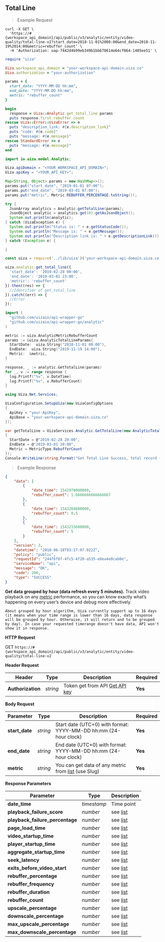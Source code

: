 ## Total Line

> Example Request

```shell
curl -X GET \
  'https://#{workspace_api_domain}/api/public/v3/analytic/entity/video-quality/total-line-v2?start_date=2018-11-01%2008:00&end_date=2018-11-19%2014:00&metric=rebuffer_count' \
  -H 'Authorization: uap-7442d4b99eb349b1bb678614e64cf064-1405ee51' \
```

```ruby
require "uiza"

Uiza.workspace_api_domain = "your-workspace-api-domain.uiza.co"
Uiza.authorization = "your-authorization"

params = {
  start_date: "YYYY-MM-DD hh:mm",
  end_date: "YYYY-MM-DD hh:mm",
  metric: "rebuffer_count"
}

begin
  response = Uiza::Analytic.get_total_line params
  puts response.first.rebuffer_count
rescue Uiza::Error::UizaError => e
  puts "description_link: #{e.description_link}"
  puts "code: #{e.code}"
  puts "message: #{e.message}"
rescue StandardError => e
  puts "message: #{e.message}"
end
```

```java
import io.uiza.model.Analytic;

Uiza.apiDomain = "<YOUR_WORKSPACE_API_DOMAIN>";
Uiza.apiKey = "<YOUR_API_KEY>";

Map<String, Object> params = new HashMap<>();
params.put("start_date", "2019-01-01 07:00");
params.put("end_date", "2019-03-01 07:00");
params.put("metric", Metric.REBUFFER_PERCENTAGE.toString());

try {
  JsonArray analytics = Analytic.getTotalLine(params);
  JsonObject analytic = analytics.get(0).getAsJsonObject();
  System.out.println(analytic);
} catch (UizaException e) {
  System.out.println("Status is: " + e.getStatusCode());
  System.out.println("Message is: " + e.getMessage());
  System.out.println("Description link is: " + e.getDescriptionLink());
} catch (Exception e) {

}
```

```javascript
const uiza = require('../lib/uiza')('your-workspace-api-domain.uiza.co', 'your-authorization');

uiza.analytic.get_total_line({
  'start_date': '2019-02-28 00:00',
  'end_date': '2019-03-01 23:00',
  'metric': 'rebuffer_count'
}).then((res) => {
  //Identifier of get_total_line
}).catch((err) => {
  //Error
});
```

```go
import (
  "github.com/uizaio/api-wrapper-go"
  "github.com/uizaio/api-wrapper-go/analytic"
)

metric := uiza.AnalyticMetricRebufferCount
params := &uiza.AnalyticTotalLineParams{
  StartDate:  uiza.String("2018-11-01 08:00"),
  EndDate:  uiza.String("2019-11-19 14:00"),
  Metric:  &metric,
}

response, _ := analytic.GetTotalLine(params)
for _, v := range response {
  log.Printf("%v", v.DateTime)
  log.Printf("%v", v.RebufferCount)
}
```

```csharp
using Uiza.Net.Services;

UizaConfiguration.SetupUiza(new UizaConfigOptions
{
  ApiKey = "your-ApiKey",
  ApiBase = "your-workspace-api-domain.uiza.co"
});

var getTotalLine = UizaServices.Analytic.GetTotalLine(new AnalyticTotalLineParameter()
{
  StartDate = @"2019-02-28 20:00",
  EndDate = @"2019-03-01 20:00",
  Metric = MetricType.RebufferCount
});
Console.WriteLine(string.Format("Get Total Line Success, total record {0}", getTotalLine.Data.Count));
```

> Example Response

```json
{
    "data": [
        {
            "date_time": 1542978000000,
            "rebuffer_count": 1.6666666666666667
        },
        {
            "date_time": 1543204800000,
            "rebuffer_count": 0.5
        },
        {
            "date_time": 1543215600000,
            "rebuffer_count": 5
        }
    ],
    "version": 3,
    "datetime": "2018-06-18T03:17:07.022Z",
    "policy": "public",
    "requestId": "244f6f8f-4fc5-4f20-a535-e8ea4e0cab0e",
    "serviceName": "api",
    "message": "OK",
    "code": 200,
    "type": "SUCCESS"
}
```

**Get data grouped by hour (data refresh every 5 minutes).** Track video playback on any [metric](#analytic-metrics) performance, so you can know exactly what’s happening on every user’s device and debug more effectively.

``` About grouped by hour algorithm, Uiza currently support up to 16 days (it means when your time range is lower than 16 days, data response will be grouped by hour. Otherwise, it will return and to be grouped by day). In case your requested timerange doesn't have data, API won't show it in response.  ```

**HTTP Request**

<span class="get-button"> GET </span>
```https://#{workspace_api_domain}/api/public/v3/analytic/entity/video-quality/total-line-v2```

**Header Request**

| Header   | Type   | Description                              | Required |
|-------------|--------|---------------------------------------|---------|
| **Authorization** | *string* |Token get from API [Get API key](#get-api-key) | **Yes** |


**Body Request**

| Parameter | Type | Description | Required |
| ------------- | ------------- | ------------- | ------------- |
| **start_date** | *string* | Start date (UTC+0) with format: YYYY-MM-DD hh:mm (24-hour clock) | **Yes** |
| **end_date** | *string* | End date (UTC+0) with format: YYYY-MM-DD hh:mm (24-hour clock) | **Yes** |
| **metric** | *string* | You can get data of any metric from [list](#analytic-metrics) (use Slug) | **Yes** |


**Response Parameters**

| Parameter   | Type   | Description |
|-------------|--------|-------------------------|
| **date_time** | *timestamp* | Time point |
| **playback_failure_score** | *number* | see [list](#analytic-metrics) |
| **playback_failure_percentage** | *number* | see [list](#analytic-metrics) |
| **page_load_time** | *number* | see [list](#analytic-metrics) |
| **video_startup_time** | *number* | see [list](#analytic-metrics) |
| **player_startup_time** | *number* | see [list](#analytic-metrics) |
| **aggregate_startup_time** | *number* | see [list](#analytic-metrics) |
| **seek_latency** | *number* | see [list](#analytic-metrics) |
| **exits_before_video_start** | *number* | see [list](#analytic-metrics) |
| **rebuffer_percentage** | *number* | see [list](#analytic-metrics) |
| **rebuffer_frequency** | *number* | see [list](#analytic-metrics) |
| **rebuffer_duration** | *number* | see [list](#analytic-metrics) |
| **rebuffer_count** | *number* | see [list](#analytic-metrics) |
| **upscale_percentage** | *number* | see [list](#analytic-metrics) |
| **downscale_percentage** | *number* | see [list](#analytic-metrics) |
| **max_upscale_percentage** | *number* | see [list](#analytic-metrics) |
| **max_downscale_percentage** | *number* | see [list](#analytic-metrics) |
